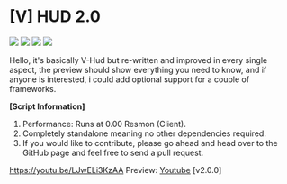 # [V] HUD 2.0
![](https://img.shields.io/github/downloads/vipexv/v-hud-2.0/total?logo=github)
![](https://img.shields.io/github/downloads/vipexv/v-hud-2.0/latest/total?logo=github)
![](https://img.shields.io/github/contributors/vipexv/v-hud-2.0?logo=github)
![](https://img.shields.io/github/v/release/vipexv/v-hud-2.0?logo=github) 

Hello, it's basically V-Hud but re-written and improved in every single aspect, the preview should show everything you need to know, and if anyone is interested,  i could add optional support for a couple of frameworks.

**[Script Information]**
1. Performance: Runs at 0.00 Resmon (Client).
2. Completely standalone meaning no other dependencies required.
3. If you would like to contribute, please go ahead and head over to the GitHub page and feel free to send a pull request.


https://youtu.be/LJwELi3KzAA
Preview: [Youtube](https://youtu.be/LJwELi3KzAA) [v2.0.0]
